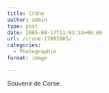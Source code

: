 ```yaml
---
title: Crâne
author: admin
type: post
date: 2005-09-17T11:03:34+00:00
url: /crane-17092005/
categories:
  - Photographie
format: image

---
```

Souvenir de Corse.